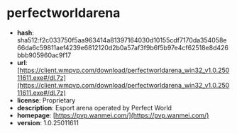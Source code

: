 # perfectworldarena

- **hash**: sha512:f2c033750f5aa963414a81397164030d10155cdf7170da354058e66da6c59811aef4239e6812120d2b0a57af3f9b6f5b97e4cf62518e8d426bbb905960ac9f17
- **url**: [https://client.wmpvp.com/download/perfectworldarena_win32_v1.0.25011611.exe#/dl.7z](https://client.wmpvp.com/download/perfectworldarena_win32_v1.0.25011611.exe#/dl.7z)
- **license**: Proprietary
- **description**: Esport arena operated by Perfect World
- **homepage**: [https://pvp.wanmei.com/](https://pvp.wanmei.com/)
- **version**: 1.0.25011611

